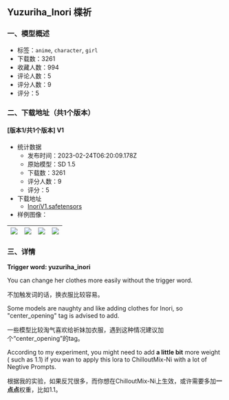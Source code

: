 ## Yuzuriha_Inori 楪祈
### 一、模型概述

- 标签：`anime`, `character`, `girl`
- 下载数：3261
- 收藏人数：994
- 评论人数：5
- 评分人数：9
- 评分：5

### 二、下载地址（共1个版本）

#### [版本1/共1个版本] V1

- 统计数据
  - 发布时间：2023-02-24T06:20:09.178Z
  - 原始模型：SD 1.5
  - 下载数：3261
  - 评分人数：9
  - 评分：5
- 下载地址
  - [InoriV1.safetensors](https://civitai.com/api/download/models/14324)
- 样例图像：

| <img src="https://image.civitai.com/xG1nkqKTMzGDvpLrqFT7WA/6020caab-6a73-4892-4fac-cd44d1783c00/width=450/139657.jpeg" /> | <img src="https://image.civitai.com/xG1nkqKTMzGDvpLrqFT7WA/a385fd22-1fc7-4ef0-7c49-aef17a76ef00/width=450/139532.jpeg" /> | <img src="https://image.civitai.com/xG1nkqKTMzGDvpLrqFT7WA/d7c165b5-b80a-49fc-c58c-6c021bee6200/width=450/139531.jpeg" /> | <img src="https://image.civitai.com/xG1nkqKTMzGDvpLrqFT7WA/e9cd5e8c-3efa-45c6-64e9-67ea9e874800/width=450/139530.jpeg" /> |
| ---- | ---- | ---- | ---- |


### 三、详情
<p><strong>Trigger word: yuzuriha_inori</strong></p><p>You can change her clothes more easily without the trigger word.</p><p>不加触发词的话，换衣服比较容易。</p><p>Some models are naughty and like adding clothes for Inori, so "center_opening" tag is advised to add.</p><p>一些模型比较淘气喜欢给祈妹加衣服，遇到这种情况建议加个“center_opening”的tag。</p><p>According to my experiment, you might need to add <strong>a little bit</strong> more weight ( such as 1.1) if you wan to apply this lora to ChilloutMix-Ni with a lot of Negtive Prompts.</p><p>根据我的实验，如果反咒很多，而你想在ChilloutMix-Ni上生效，或许需要多加<strong>一点点</strong>权重，比如1.1。</p>